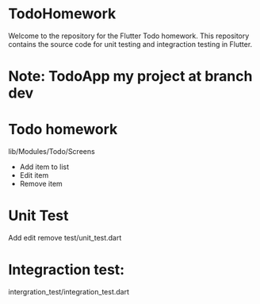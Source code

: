 # TodoHomework
Welcome to the repository for the Flutter Todo homework. This repository contains the source code for unit testing and integraction testing in Flutter.
# Note: TodoApp my project at branch dev
# Todo homework 
lib/Modules/Todo/Screens
- Add item to list
- Edit item
- Remove item
# Unit Test
Add edit remove test/unit_test.dart
# Integraction test:
intergration_test/integration_test.dart
